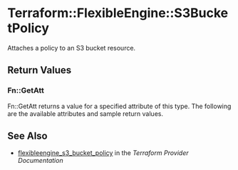 # Terraform::FlexibleEngine::S3BucketPolicy

Attaches a policy to an S3 bucket resource.

## Return Values

### Fn::GetAtt

Fn::GetAtt returns a value for a specified attribute of this type. The following are the available attributes and sample return values.

## See Also

* [flexibleengine_s3_bucket_policy](https://www.terraform.io/docs/providers/flexibleengine/r/s3_bucket_policy.html) in the _Terraform Provider Documentation_